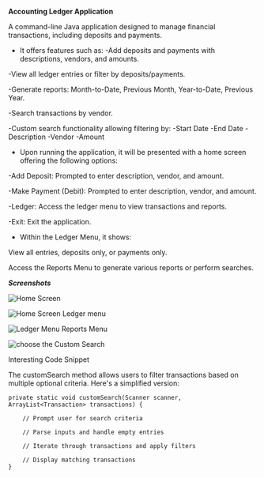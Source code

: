   ********************Accounting Ledger Application********************
      
A command-line Java application designed to manage financial transactions, including deposits and payments. 

 * It offers features such as:
 -Add deposits and payments with descriptions, vendors, and amounts.
  
 -View all ledger entries or filter by deposits/payments.
 
 -Generate reports: Month-to-Date, Previous Month, Year-to-Date, Previous Year.
 
 -Search transactions by vendor.
 
 -Custom search functionality allowing filtering by:
  -Start Date
  -End Date
  -Description
  -Vendor
  -Amount
 * Upon running the application, it will be presented with a home screen offering the following options:​

 -Add Deposit: Prompted to enter description, vendor, and amount.

 -Make Payment (Debit): Prompted to enter description, vendor, and amount.

 -Ledger: Access the ledger menu to view transactions and reports.

 -Exit: Exit the application.​

 * Within the Ledger Menu, it shows:​

View all entries, deposits only, or payments only.

Access the Reports Menu to generate various reports or perform searches.


***Screenshots***

![Home Screen](https://github.com/user-attachments/assets/805d3ede-0759-40fe-95e5-4c01c687594e)

![Home Screen   Ledger menu](https://github.com/user-attachments/assets/803a5c7b-e8aa-429d-9c9b-3d0b3c5dabd1)

![Ledger Menu   Reports Menu](https://github.com/user-attachments/assets/8d872c26-f3be-4380-9dd8-1d7b348046a9)

![choose the Custom Search](https://github.com/user-attachments/assets/f3ac0c1b-2e49-4055-aa9e-94a555a9b2d7)



 Interesting Code Snippet

The customSearch method allows users to filter transactions based on multiple optional criteria. Here's a simplified version:

    private static void customSearch(Scanner scanner, ArrayList<Transaction> transactions) {
 
        // Prompt user for search criteria
    
        // Parse inputs and handle empty entries
    
        // Iterate through transactions and apply filters
    
        // Display matching transactions
    }



